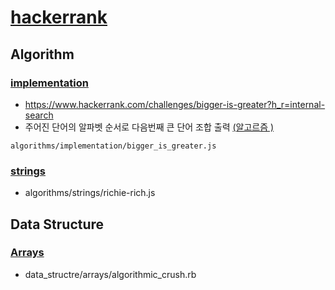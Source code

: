 # [hackerrank](https://www.hackerrank.com)

## Algorithm

### [implementation](https://www.hackerrank.com/domains/algorithms/implementation)
* https://www.hackerrank.com/challenges/bigger-is-greater?h_r=internal-search
* 주어진 단어의 알파벳 순서로 다음번째 큰 단어 조합 출력 [(알고르즘 )](https://www.nayuki.io/page/next-lexicographical-permutation-algorithm)
```
algorithms/implementation/bigger_is_greater.js
```

### [strings](https://www.hackerrank.com/domains/algorithms/strings)
* algorithms/strings/richie-rich.js

## Data Structure

### [Arrays](https://www.hackerrank.com/domains/data-structures/arrays)
* data_structre/arrays/algorithmic_crush.rb

